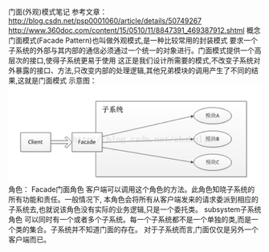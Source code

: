 门面(外观)模式笔记
参考文章：http://blog.csdn.net/psp0001060/article/details/50749267
         http://www.360doc.com/content/15/0510/11/8847391_469387912.shtml
概念
   门面模式(Facade Pattern)也叫做外观模式,是一种比较常用的封装模式
   要求一个子系统的外部与其内部的通信必须通过一个统一的对象进行。门面模式提供一个高层次的接口,使得子系统更易于使用
   这正是我们设计所需要的模式,不改变子系统对外暴露的接口、方法,只改变内部的处理逻辑,其他兄弟模块的调用产生了不同的结果,这就是门面模式
   示意图：
        ![Image text](https://github.com/zhouzhaohui10001/designPattern/raw/master/images/facade.png)
   角色：
        Facade门面角色
          客户端可以调用这个角色的方法。此角色知晓子系统的所有功能和责任。一般情况下,
          本角色会将所有从客户端发来的请求委派到相应的子系统去,也就说该角色没有实际的业务逻辑,只是一个委托类。
        subsystem子系统角色
           可以同时有一个或者多个子系统。每一个子系统都不是一个单独的类,而是一个类的集合。子系统并不知道门面的存在。
           对于子系统而言,门面仅仅是另外一个客户端而已。


